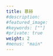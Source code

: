 ```yaml
---
title: 慕赫
#description: 
#featured_image: 
#keywords: [""]
#private: true
weight: 2
#menus: "main"
---
```

